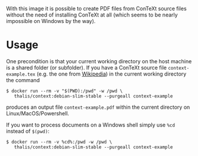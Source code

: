 With this image it is possible to create PDF files from ConTeXt source files without the need of installing ConTeXt at all (which seems to be nearly impossible on Windows by the way).

# Usage

One precondition is that your current working directory on the host machine is a shared folder (or subfolder). If you have a ConTeXt source file `context-example.tex` (e.g. the one from [Wikipedia](https://en.wikipedia.org/wiki/ConTeXt#Example_of_code)) in the current working directory the command
```
$ docker run --rm -v "$(PWD):/pwd" -w /pwd \
   thalis/context:debian-slim-stable --purgeall context-example
```
produces an output file `context-example.pdf` within the current directory on Linux/MacOS/Powershell.

If you want to process documents on a Windows shell simply use `%cd` instead of `$(pwd)`:
```
$ docker run --rm -v %cd%:/pwd -w /pwd \
   thalis/context:debian-slim-stable --purgeall context-example
```

